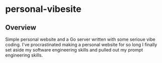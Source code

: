 # personal-vibesite

## Overview
Simple personal website and a Go server written with some serioue vibe coding.
I've procrastinated making a personal website for so long I finally set aside my software engineering skills and pulled out my prompt engineering skills.
